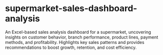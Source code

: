 # supermarket-sales-dashboard-analysis
An Excel-based sales analysis dashboard for a supermarket, uncovering insights on customer behavior, branch performance, product lines, payment methods, and profitability. Highlights key sales patterns and provides recommendations to boost growth, retention, and cost efficiency.
